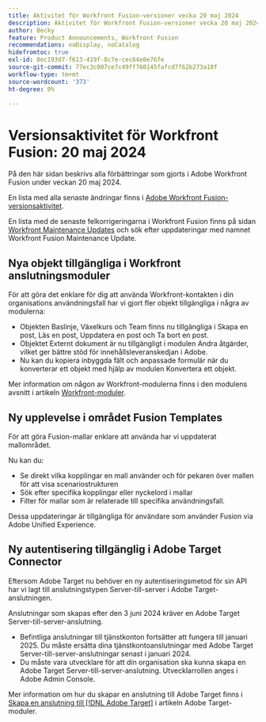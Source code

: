 ```yaml
---
title: Aktivitet för Workfront Fusion-versioner vecka 20 maj 2024
description: Aktivitet för Workfront Fusion-versioner vecka 20 maj 2024
author: Becky
feature: Product Announcements, Workfront Fusion
recommendations: noDisplay, noCatalog
hidefromtoc: true
exl-id: 8ec193d7-f613-419f-8c7e-cec64e8e76fe
source-git-commit: 77ec3c007ce7c49ff760145fafcd7f62b273a18f
workflow-type: tm+mt
source-wordcount: '373'
ht-degree: 0%

---
```


# Versionsaktivitet för Workfront Fusion: 20 maj 2024

På den här sidan beskrivs alla förbättringar som gjorts i Adobe Workfront Fusion under veckan 20 maj 2024.

En lista med alla senaste ändringar finns i [Adobe Workfront Fusion-versionsaktivitet](/help/workfront-fusion/fusion-product-releases/fusion-release-activity.md).

En lista med de senaste felkorrigeringarna i Workfront Fusion finns på sidan [Workfront Maintenance Updates](https://experienceleague.adobe.com/docs/workfront-known-issues/releases/current-updates.html?lang=sv-SE) och sök efter uppdateringar med namnet Workfront Fusion Maintenance Update.

## Nya objekt tillgängliga i Workfront anslutningsmoduler

För att göra det enklare för dig att använda Workfront-kontakten i din organisations användningsfall har vi gjort fler objekt tillgängliga i några av modulerna:

* Objekten Baslinje, Växelkurs och Team finns nu tillgängliga i Skapa en post, Läs en post, Uppdatera en post och Ta bort en post.
* Objektet Externt dokument är nu tillgängligt i modulen Andra åtgärder, vilket ger bättre stöd för innehållsleveranskedjan i Adobe.
* Nu kan du kopiera inbyggda fält och anpassade formulär när du konverterar ett objekt med hjälp av modulen Konvertera ett objekt.

Mer information om någon av Workfront-modulerna finns i den modulens avsnitt i artikeln [Workfront-moduler](/help/workfront-fusion/references/apps-and-modules/adobe-connectors/workfront-modules.md).

## Ny upplevelse i området Fusion Templates

För att göra Fusion-mallar enklare att använda har vi uppdaterat mallområdet.

Nu kan du:

* Se direkt vilka kopplingar en mall använder och för pekaren över mallen för att visa scenariostrukturen
* Sök efter specifika kopplingar eller nyckelord i mallar
* Filter för mallar som är relaterade till specifika användningsfall.

Dessa uppdateringar är tillgängliga för användare som använder Fusion via Adobe Unified Experience.

<!--For more information on the Fusion Templates area, see [Scenario Templates](/help/quicksilver/workfront-fusion/scenarios/templates/fusion-templates.md).-->

## Ny autentisering tillgänglig i Adobe Target Connector

Eftersom Adobe Target nu behöver en ny autentiseringsmetod för sin API har vi lagt till anslutningstypen Server-till-server i Adobe Target-anslutningen.

Anslutningar som skapas efter den 3 juni 2024 kräver en Adobe Target Server-till-server-anslutning.

* Befintliga anslutningar till tjänstkonton fortsätter att fungera till januari 2025. Du måste ersätta dina tjänstkontoanslutningar med Adobe Target Server-till-server-anslutningar senast i januari 2024.
* Du måste vara utvecklare för att din organisation ska kunna skapa en Adobe Target Server-till-server-anslutning. Utvecklarrollen anges i Adobe Admin Console.

Mer information om hur du skapar en anslutning till Adobe Target finns i [Skapa en anslutning till [!DNL Adobe Target]](/help/workfront-fusion/references/apps-and-modules/adobe-connectors/adobe-target-modules.md#create-a-connection-to-adobe-target) i artikeln Adobe Target-moduler.
